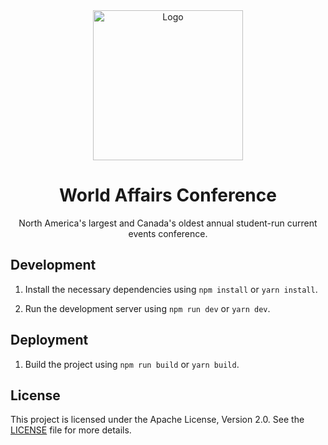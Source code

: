 <div align="center">
    <img src="https://i.imgur.com/NuFogo7.png" alt="Logo" width="240">
    <h1>World Affairs Conference</h1>
    <p>North America's largest and Canada's oldest annual student-run current events conference.</p>
</div>

## Development

1. Install the necessary dependencies using `npm install` or `yarn install`.

2. Run the development server using `npm run dev` or `yarn dev`.

## Deployment

1. Build the project using `npm run build` or `yarn build`.

## License

This project is licensed under the Apache License, Version 2.0. See the [LICENSE](./LICENSE) file for more details.
